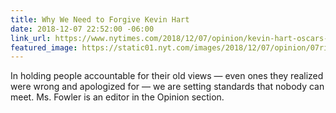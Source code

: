 ```yaml
---
title: Why We Need to Forgive Kevin Hart
date: 2018-12-07 22:52:00 -06:00
link_url: https://www.nytimes.com/2018/12/07/opinion/kevin-hart-oscars-tweets.html
featured_image: https://static01.nyt.com/images/2018/12/07/opinion/07rigetti/07rigetti-facebookJumbo.jpg
---
```


In holding people accountable for their old views — even ones they realized were wrong and apologized for — we are setting standards that nobody can meet. Ms. Fowler is an editor in the Opinion section.